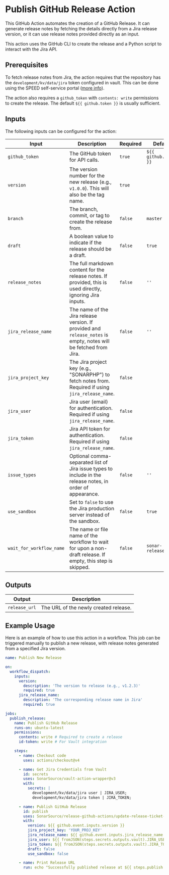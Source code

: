 # Publish GitHub Release Action

This GitHub Action automates the creation of a GitHub Release. It can generate release notes by fetching the details directly from a Jira release version, or it can use release notes provided directly as an input.

This action uses the GitHub CLI to create the release and a Python script to interact with the Jira API.

## Prerequisites

To fetch release notes from Jira, the action requires that the repository has the `development/kv/data/jira` token configured in vault.
This can be done using the SPEED self-service portal ([more info](https://xtranet-sonarsource.atlassian.net/wiki/spaces/Platform/pages/3553787989/Manage+Vault+Policy+-+SPEED)).

The action also requires a `github_token` with `contents: write` permissions to create the release. The default `${{ github.token }}` is usually sufficient.

## Inputs

The following inputs can be configured for the action:

| Input                    | Description                                                                                                      | Required | Default               |
|--------------------------|------------------------------------------------------------------------------------------------------------------|----------|-----------------------|
| `github_token`           | The GitHub token for API calls.                                                                                  | `true`   | `${{ github.token }}` |
| `version`                | The version number for the new release (e.g., `v1.0.0`). This will also be the tag name.                         | `true`   |                       |
| `branch`                 | The branch, commit, or tag to create the release from.                                                           | `false`  | `master`              |
| `draft`                  | A boolean value to indicate if the release should be a draft.                                                    | `false`  | `true`                |
| `release_notes`          | The full markdown content for the release notes. If provided, this is used directly, ignoring Jira inputs.       | `false`  | `''`                  |
| `jira_release_name`      | The name of the Jira release version. If provided and `release_notes` is empty, notes will be fetched from Jira. | `false`  | `''`                  |
| `jira_project_key`       | The Jira project key (e.g., "SONARPHP") to fetch notes from. Required if using `jira_release_name`.              | `false`  |                       |
| `jira_user`              | Jira user (email) for authentication. Required if using `jira_release_name`.                                     | `false`  |                       |
| `jira_token`             | Jira API token for authentication. Required if using `jira_release_name`.                                        | `false`  |                       |
| `issue_types`            | Optional comma-separated list of Jira issue types to include in the release notes, in order of appearance.       | `false`  | `''`                  |
| `use_sandbox`            | Set to `false` to use the Jira production server instead of the sandbox.                                         | `false`  | `true`                |
| `wait_for_workflow_name` | The name or file name of the workflow to wait for upon a non-draft release. If empty, this step is skipped.      | `false`  | `sonar-release`       |

## Outputs

| Output        | Description                           |
|---------------|---------------------------------------|
| `release_url` | The URL of the newly created release. |

## Example Usage

Here is an example of how to use this action in a workflow. This job can be triggered manually to publish a new release, with release notes generated from a specified Jira version.

```yaml
name: Publish New Release

on:
  workflow_dispatch:
    inputs:
      version:
        description: 'The version to release (e.g., v1.2.3)'
        required: true
      jira_release_name:
        description: 'The corresponding release name in Jira'
        required: true

jobs:
  publish_release:
    name: Publish GitHub Release
    runs-on: ubuntu-latest
    permissions:
      contents: write # Required to create a release
      id-token: write # For Vault integration

    steps:
      - name: Checkout code
        uses: actions/checkout@v4

      - name: Get Jira Credentials from Vault
        id: secrets
        uses: SonarSource/vault-action-wrapper@v3
        with:
          secrets: |
            development/kv/data/jira user | JIRA_USER;
            development/kv/data/jira token | JIRA_TOKEN;

      - name: Publish GitHub Release
        id: publish
        uses: SonarSource/release-github-actions/update-release-ticket-status@master
        with:
          version: ${{ github.event.inputs.version }}
          jira_project_key: 'YOUR_PROJ_KEY'
          jira_release_name: ${{ github.event.inputs.jira_release_name }}
          jira_user: ${{ fromJSON(steps.secrets.outputs.vault).JIRA_USER }}
          jira_token: ${{ fromJSON(steps.secrets.outputs.vault).JIRA_TOKEN }}
          draft: false
          use_sandbox: false

      - name: Print Release URL
        run: echo "Successfully published release at ${{ steps.publish.outputs.release_url }}"
